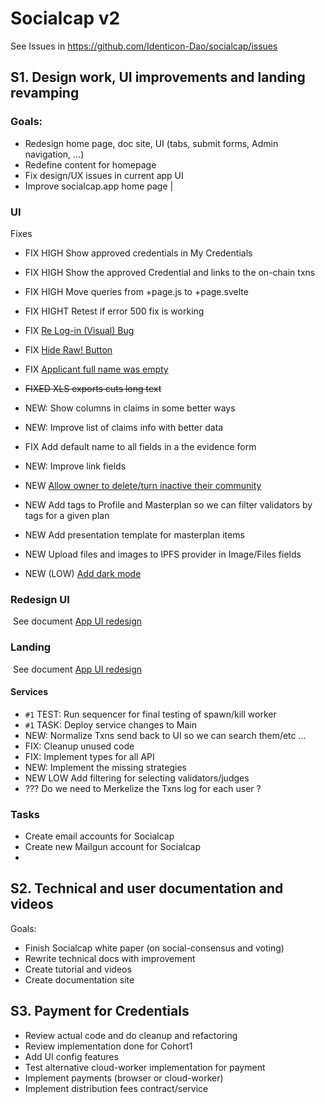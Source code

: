 # Socialcap v2 

See Issues in https://github.com/Identicon-Dao/socialcap/issues

## S1. Design work, UI improvements and landing revamping  

### Goals:

- Redesign home page, doc site, UI (tabs, submit forms, Admin navigation, ...)
- Redefine content for homepage                                
- Fix design/UX issues in current app UI                       
- Improve socialcap.app home page                              |

### UI

Fixes

- FIX HIGH Show approved credentials in My Credentials
- FIX HIGH Show the approved Credential and links to the on-chain txns

- FIX HIGH Move queries from +page.js to +page.svelte
- FIX HIGHT Retest if error 500 fix is working
- FIX [Re Log-in (Visual) Bug](https://github.com/Identicon-Dao/socialcap/issues/89)
- FIX [Hide Raw! Button](https://github.com/Identicon-Dao/socialcap/issues/74)
- FIX [Applicant full name was empty](https://github.com/Identicon-Dao/socialcap/issues/81)
- ~~FIXED XLS exports cuts long text~~
- NEW: Show columns in claims in some better ways
- NEW: Improve list of claims info with better data
- FIX Add default name to all fields in a the evidence form
- NEW: Improve link fields

- NEW [Allow owner to delete/turn inactive their community](https://github.com/Identicon-Dao/socialcap/issues/86)
- NEW Add tags to Profile and Masterplan so we can filter validators by tags for a given plan
- NEW Add presentation template for masterplan items
- NEW Upload files and images to IPFS provider in Image/Files fields
- NEW (LOW) [Add dark mode](https://github.com/Identicon-Dao/socialcap/issues/77)

### Redesign UI

​	See document [App UI redesign](./socialap-v2-app-ui-redesign.md)

### Landing

​	See document [App UI redesign](./socialap-v2-general-redesign.md)

#### Services

- `#1` TEST: Run sequencer for final testing of spawn/kill worker
- `#1` TASK: Deploy service changes to Main
- NEW: Normalize Txns send back to UI so we can search them/etc ...
- FIX: Cleanup unused code
- FIX: Implement types for all API
- NEW: Implement the missing strategies
- NEW LOW Add filtering for selecting validators/judges
- ??? Do we need to Merkelize the Txns log for each user ?

### Tasks

- Create email accounts for Socialcap
- Create new Mailgun account for Socialcap
- 

## S2. Technical and user documentation and videos

Goals:
 - Finish Socialcap white paper (on social-consensus and voting)
 - Rewrite technical docs with improvement
 - Create tutorial and videos
 - Create documentation site

## S3. Payment for Credentials

- Review actual code and do cleanup and refactoring
- Review implementation done for Cohort1
- Add UI config features
- Test alternative cloud-worker implementation for payment
- Implement payments (browser or cloud-worker)
- Implement distribution fees contract/service
